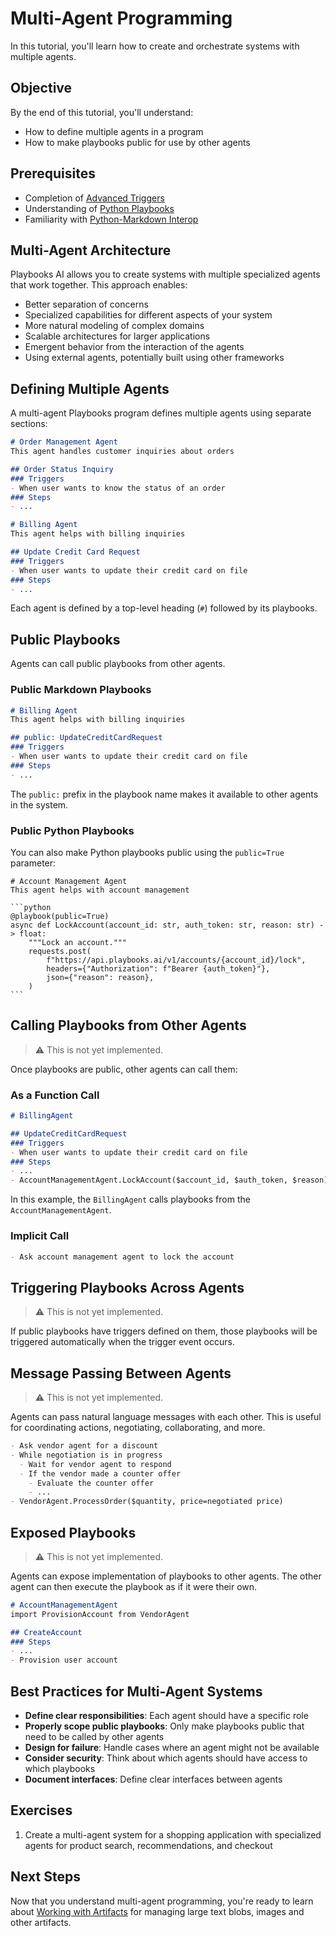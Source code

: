 # Multi-Agent Programming

In this tutorial, you'll learn how to create and orchestrate systems with multiple agents.

## Objective

By the end of this tutorial, you'll understand:

- How to define multiple agents in a program
- How to make playbooks public for use by other agents

## Prerequisites

- Completion of [Advanced Triggers](triggers-advanced.md)
- Understanding of [Python Playbooks](python-playbooks.md)
- Familiarity with [Python-Markdown Interop](python-markdown-interop.md)

## Multi-Agent Architecture

Playbooks AI allows you to create systems with multiple specialized agents that work together. This approach enables:

- Better separation of concerns
- Specialized capabilities for different aspects of your system
- More natural modeling of complex domains
- Scalable architectures for larger applications
- Emergent behavior from the interaction of the agents
- Using external agents, potentially built using other frameworks

## Defining Multiple Agents

A multi-agent Playbooks program defines multiple agents using separate sections:

```markdown
# Order Management Agent
This agent handles customer inquiries about orders

## Order Status Inquiry
### Triggers
- When user wants to know the status of an order
### Steps
- ...

# Billing Agent
This agent helps with billing inquiries

## Update Credit Card Request
### Triggers
- When user wants to update their credit card on file
### Steps
- ...
```

Each agent is defined by a top-level heading (`#`) followed by its playbooks.

## Public Playbooks

Agents can call public playbooks from other agents.

### Public Markdown Playbooks

```markdown
# Billing Agent
This agent helps with billing inquiries

## public: UpdateCreditCardRequest
### Triggers
- When user wants to update their credit card on file
### Steps
- ...
```

The `public:` prefix in the playbook name makes it available to other agents in the system.

### Public Python Playbooks

You can also make Python playbooks public using the `public=True` parameter:

````
# Account Management Agent
This agent helps with account management

```python
@playbook(public=True)
async def LockAccount(account_id: str, auth_token: str, reason: str) -> float:
    """Lock an account."""
    requests.post(
        f"https://api.playbooks.ai/v1/accounts/{account_id}/lock",
        headers={"Authorization": f"Bearer {auth_token}"},
        json={"reason": reason},
    )
```
````

## Calling Playbooks from Other Agents

>:warning: This is not yet implemented.

Once playbooks are public, other agents can call them:

### As a Function Call

```markdown
# BillingAgent

## UpdateCreditCardRequest
### Triggers
- When user wants to update their credit card on file
### Steps
- ...
- AccountManagementAgent.LockAccount($account_id, $auth_token, $reason)
```

In this example, the `BillingAgent` calls playbooks from the `AccountManagementAgent`.

### Implicit Call

```markdown
- Ask account management agent to lock the account
```

## Triggering Playbooks Across Agents

>:warning: This is not yet implemented.

If public playbooks have triggers defined on them, those playbooks will be triggered automatically when the trigger event occurs.

## Message Passing Between Agents

>:warning: This is not yet implemented.

Agents can pass natural language messages with each other. This is useful for coordinating actions, negotiating, collaborating, and more.

```markdown
- Ask vendor agent for a discount
- While negotiation is in progress
  - Wait for vendor agent to respond
  - If the vendor made a counter offer
    - Evaluate the counter offer
    - ...
- VendorAgent.ProcessOrder($quantity, price=negotiated price)
```

## Exposed Playbooks

>:warning: This is not yet implemented.

Agents can expose implementation of playbooks to other agents. The other agent can then execute the playbook as if it were their own.

```markdown
# AccountManagementAgent
import ProvisionAccount from VendorAgent

## CreateAccount
### Steps
- ...
- Provision user account
```

## Best Practices for Multi-Agent Systems

- **Define clear responsibilities**: Each agent should have a specific role
- **Properly scope public playbooks**: Only make playbooks public that need to be called by other agents
- **Design for failure**: Handle cases where an agent might not be available
- **Consider security**: Think about which agents should have access to which playbooks
- **Document interfaces**: Define clear interfaces between agents

## Exercises

1. Create a multi-agent system for a shopping application with specialized agents for product search, recommendations, and checkout

## Next Steps

Now that you understand multi-agent programming, you're ready to learn about [Working with Artifacts](working-with-artifacts.md) for managing large text blobs, images and other artifacts.
